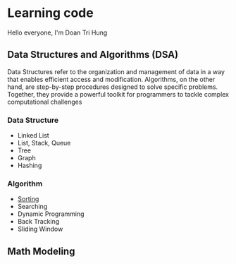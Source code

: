 # Learning code

Hello everyone, I'm Doan Tri Hung

## Data Structures and Algorithms (DSA)

Data Structures refer to the organization and management of data in a way that enables efficient access and modification. Algorithms, on the other hand, are step-by-step procedures designed to solve specific problems. Together, they provide a powerful toolkit  for programmers to tackle complex computational challenges

### Data Structure

- Linked List
- List, Stack, Queue
- Tree
- Graph
- Hashing

### Algorithm

- [Sorting](./dsa/docs/algo/Sorting/main.md)
- Searching
- Dynamic Programming
- Back Tracking
- Sliding Window

## Math Modeling

